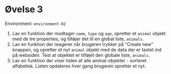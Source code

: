 # Øvelse 3

Environment: `environment-02`

1. Lav en funktion der modtager `name`, `type` og `age`, opretter et `animal` objekt med de tre properties, og tilføjer det til en global liste, `animals`.
2. Lav en funktion der reagerer når brugeren trykker på "Create new" knappen, og opretter et nyt `animal` objekt med de data der er tastet ind på websiden. Test at objektet er tilføjet den globale liste, `animals`.
3. Lav en funktion der viser listen af alle animal-objekter - sorteret alfabetisk. Listen opdateres hver gang brugeren opretter et nyt.
